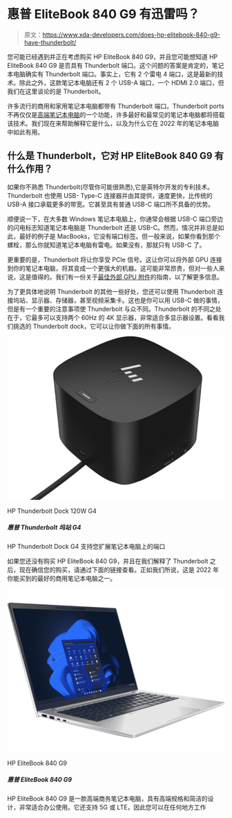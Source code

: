 # 惠普 EliteBook 840 G9 有迅雷吗？

> 原文：<https://www.xda-developers.com/does-hp-elitebook-840-g9-have-thunderbolt/>

您可能已经遇到并正在考虑购买 HP EliteBook 840 G9，并且您可能想知道 HP EliteBook 840 G9 是否具有 Thunderbolt 端口。这个问题的答案是肯定的，笔记本电脑确实有 Thunderbolt 端口。事实上，它有 2 个雷电 4 端口，这是最新的技术。除此之外，这款笔记本电脑还有 2 个 USB-A 端口，一个 HDMI 2.0 端口，但我们在这里谈论的是 Thunderbolt。

许多流行的商用和家用笔记本电脑都带有 Thunderbolt 端口。Thunderbolt ports 不再仅仅是[高端笔记本电脑](https://www.xda-developers.com/best-laptops/)的一个功能，许多最好和最常见的笔记本电脑都将搭载该技术。我们现在来帮助解释它是什么，以及为什么它在 2022 年的笔记本电脑中如此有用。

## 什么是 Thunderbolt，它对 HP EliteBook 840 G9 有什么作用？

如果你不熟悉 Thunderbolt(尽管你可能很熟悉),它是英特尔开发的专利技术。Thunderbolt 也使用 USB- Type-C 连接器并由其提供，速度更快，比传统的 USB-A 接口承载更多的带宽。它甚至具有普通 USB-C 端口所不具备的优势。

顺便说一下，在大多数 Windows 笔记本电脑上，你通常会根据 USB-C 端口旁边的闪电标志知道笔记本电脑是 Thunderbolt 还是 USB-C。然而，情况并非总是如此，最好的例子是 MacBooks，它没有端口标签。但一般来说，如果你看到那个螺栓，那么你就知道笔记本电脑有雷电。如果没有，那就只有 USB-C 了。

更重要的是，Thunderbolt 将让你享受 PCIe 信号。这让你可以将外部 GPU 连接到你的笔记本电脑，将其变成一个更强大的机器。这可能非常昂贵，但对一些人来说，这是值得的。我们有一份关于[最佳外部 GPU 附件](https://www.xda-developers.com/best-external-gpus-for-your-laptop/)的指南，以了解更多信息。

为了更具体地说明 Thunderbolt 的其他一些好处，您还可以使用 Thunderbolt 连接坞站、显示器、存储器，甚至视频采集卡。这也是你可以用 USB-C 做的事情，但是有一个重要的注意事项使 Thunderbolt 与众不同。Thunderbolt 的不同之处在于，它最多可以支持两个 60Hz 的 4K 显示器，非常适合多显示器设置。看看我们挑选的 Thunderbolt dock，它可以让你做下面的所有事情。

 <picture>![The HP Thunderbolt Dock G4 lets you expand the ports out on your laptop](img/b272c89f1ada862d48031ca46cec0fc1.png)</picture> 

HP Thunderbolt Dock 120W G4

##### 惠普 Thunderbolt 坞站 G4

HP Thunderbolt Dock G4 支持您扩展笔记本电脑上的端口

如果您还没有购买 HP EliteBook 840 G9，并且在我们解释了 Thunderbolt 之后，现在确信您的购买，请通过下面的链接查看。正如我们所说，这是 2022 年你能买到的最好的商用笔记本电脑之一。

 <picture>![The HP EliteBook 840 G9 is a 14-inch laptop powered by Intel P-series processors and featuring a sleek subdued design.](img/0c6f5495e5032546b5781ad41df89f5b.png)</picture> 

HP EliteBook 840 G9

##### 惠普 EliteBook 840 G9

HP EliteBook 840 G9 是一款高端商务笔记本电脑，具有高端规格和简洁的设计，非常适合办公使用。它还支持 5G 或 LTE，因此您可以在任何地方工作